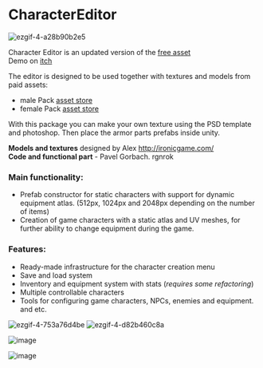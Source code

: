 # CharacterEditor

![ezgif-4-a28b90b2e5](https://user-images.githubusercontent.com/4612037/172376713-05c890e5-c4e6-4bcd-9f6b-f43c46f2f9c1.gif)

Character Editor is an updated version of the [free asset](https://assetstore.unity.com/packages/3d/characters/rpg-character-editor-free-109357)<br>
Demo on [itch](https://rgnrok.itch.io/character-editor)

The editor is designed to be used together with textures and models from paid assets:
- male Pack [asset store](https://assetstore.unity.com/packages/3d/characters/rpg-human-male-character-51227)
- female Pack [asset store](https://assetstore.unity.com/packages/3d/characters/rpg-human-female-108058)

With this package you can make your own texture using the PSD template and photoshop. Then
place the armor parts prefabs inside unity.

**Models and textures** designed by Alex http://ironicgame.com/<br>
**Code and functional part** - Pavel Gorbach. rgnrok

### Main functionality:
- Prefab constructor for static characters with support for dynamic equipment atlas.
(512px, 1024px and 2048px depending on the number of items)
- Creation of game characters with a static atlas and UV meshes, for further ability to change equipment during the game.

### Features:
- Ready-made infrastructure for the character creation menu
- Save and load system
- Inventory and equipment system with stats (*requires some refactoring*)
- Multiple controllable characters
- Tools for configuring game characters, NPCs, enemies and equipment.
and etc.

![ezgif-4-753a76d4be](https://user-images.githubusercontent.com/4612037/172372990-6b6b7859-6b92-47f4-8280-6e1ebcba22b1.gif)
![ezgif-4-d82b460c8a](https://user-images.githubusercontent.com/4612037/172373005-0229ed07-5d03-413b-b4b3-76880a82a6fd.gif)

![image](https://user-images.githubusercontent.com/4612037/170551432-28109d98-3790-4737-92d5-9e07c6cc4338.png)
<br>

![image](https://user-images.githubusercontent.com/4612037/170551932-da33a67d-0d2c-41ce-a2a2-98d98132abee.png)

